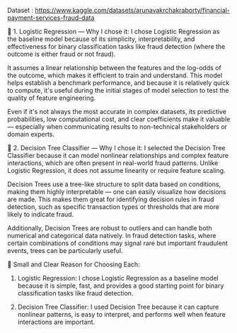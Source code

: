 Dataset : https://www.kaggle.com/datasets/arunavakrchakraborty/financial-payment-services-fraud-data


📌 1. Logistic Regression — Why I chose it:
I chose Logistic Regression as the baseline model because of its simplicity, interpretability, and effectiveness for binary classification tasks like fraud detection (where the outcome is either fraud or not fraud).

It assumes a linear relationship between the features and the log-odds of the outcome, which makes it efficient to train and understand. This model helps establish a benchmark performance, and because it is relatively quick to compute, it's useful during the initial stages of model selection to test the quality of feature engineering.

Even if it's not always the most accurate in complex datasets, its predictive probabilities, low computational cost, and clear coefficients make it valuable — especially when communicating results to non-technical stakeholders or domain experts.

📌 2. Decision Tree Classifier — Why I chose it:
I selected the Decision Tree Classifier because it can model nonlinear relationships and complex feature interactions, which are often present in real-world fraud patterns. Unlike Logistic Regression, it does not assume linearity or require feature scaling.

Decision Trees use a tree-like structure to split data based on conditions, making them highly interpretable — one can easily visualize how decisions are made. This makes them great for identifying decision rules in fraud detection, such as specific transaction types or thresholds that are more likely to indicate fraud.

Additionally, Decision Trees are robust to outliers and can handle both numerical and categorical data natively. In fraud detection tasks, where certain combinations of conditions may signal rare but important fraudulent events, trees can be particularly useful.

📌 Small and Clear Reason for Choosing Each:
1. Logistic Regression:
I chose Logistic Regression as a baseline model because it is simple, fast, and provides a good starting point for binary classification tasks like fraud detection.

2. Decision Tree Classifier:
I used Decision Tree because it can capture nonlinear patterns, is easy to interpret, and performs well when feature interactions are important.
